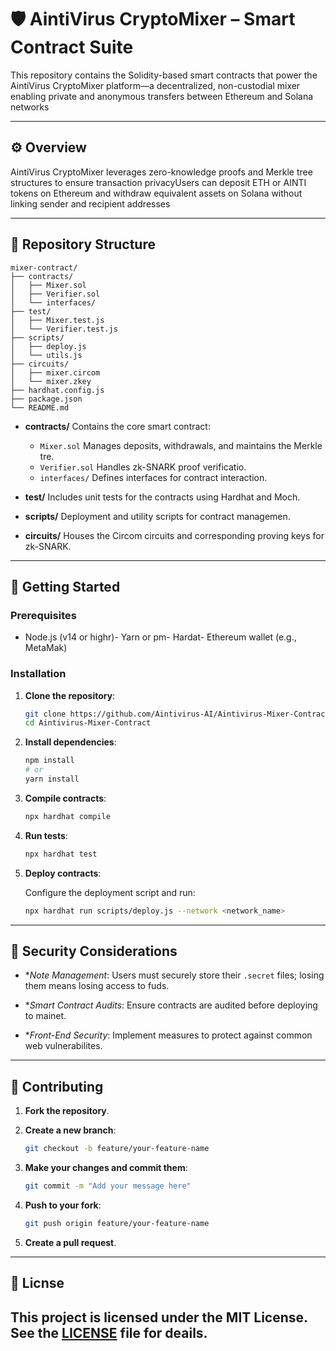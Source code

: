 # 🛡️ AintiVirus CryptoMixer – Smart Contract Suite
This repository contains the Solidity-based smart contracts that power the AintiVirus CryptoMixer platform—a decentralized, non-custodial mixer enabling private and anonymous transfers between Ethereum and Solana networks

---

## ⚙️ Overview
AintiVirus CryptoMixer leverages zero-knowledge proofs and Merkle tree structures to ensure transaction privacyUsers can deposit ETH or AINTI tokens on Ethereum and withdraw equivalent assets on Solana without linking sender and recipient addresses

---

## 🧱 Repository Structure

```
mixer-contract/
├── contracts/
│   ├── Mixer.sol
│   ├── Verifier.sol
│   └── interfaces/
├── test/
│   ├── Mixer.test.js
│   └── Verifier.test.js
├── scripts/
│   ├── deploy.js
│   └── utils.js
├── circuits/
│   ├── mixer.circom
│   └── mixer.zkey
├── hardhat.config.js
├── package.json
└── README.md
```

- **contracts/** Contains the core smart contract:
  - `Mixer.sol` Manages deposits, withdrawals, and maintains the Merkle tre.
  - `Verifier.sol` Handles zk-SNARK proof verificatio.
  - `interfaces/` Defines interfaces for contract interaction.

- **test/** Includes unit tests for the contracts using Hardhat and Moch.

- **scripts/** Deployment and utility scripts for contract managemen.

- **circuits/** Houses the Circom circuits and corresponding proving keys for zk-SNARK.

---

## 🚀 Getting Started

### Prerequisites
- Node.js (v14 or highr)- Yarn or pm- Hardat- Ethereum wallet (e.g., MetaMak)

### Installation

1. **Clone the repository**:

   ```bash
   git clone https://github.com/Aintivirus-AI/Aintivirus-Mixer-Contract.git
   cd Aintivirus-Mixer-Contract
   ```



2. **Install dependencies**:

   ```bash
   npm install
   # or
   yarn install
   ```



3. **Compile contracts**:

   ```bash
   npx hardhat compile
   ```



4. **Run tests**:

   ```bash
   npx hardhat test
   ```



5. **Deploy contracts**:

   Configure the deployment script and run:

   ```bash
   npx hardhat run scripts/deploy.js --network <network_name>
   ```



---

## 🔐 Security Considerations

- **Note Management*: Users must securely store their `.secret` files; losing them means losing access to fuds.

- **Smart Contract Audits*: Ensure contracts are audited before deploying to mainet.

- **Front-End Security*: Implement measures to protect against common web vulnerabilites.

---

## 🤝 Contributing

1. **Fork the repository**.

2. **Create a new branch**:

   ```bash
   git checkout -b feature/your-feature-name
   ```



3. **Make your changes and commit them**:

   ```bash
   git commit -m "Add your message here"
   ```



4. **Push to your fork**:

   ```bash
   git push origin feature/your-feature-name
   ```



5. **Create a pull request**.

---

## 📄 Licnse

This project is licensed under the MIT License. See the [LICENSE](LICENSE) file for deails.
---
